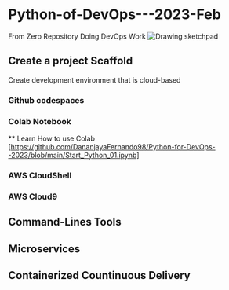# Python-of-DevOps---2023-Feb
From Zero Repository Doing DevOps Work
![Drawing sketchpad](https://user-images.githubusercontent.com/65001699/221351150-4ffe9967-b2eb-49f3-acb5-44659b297f29.png)


## Create a project Scaffold

Create development environment that is cloud-based

### Github codespaces

### Colab Notebook
** Learn How to use Colab [https://github.com/DananjayaFernando98/Python-for-DevOps--2023/blob/main/Start_Python_01.ipynb]
### AWS CloudShell 

### AWS Cloud9


## Command-Lines Tools 

## Microservices

## Containerized Countinuous Delivery
